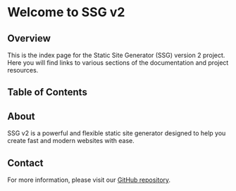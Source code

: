 # Welcome to SSG v2

## Overview
This is the index page for the Static Site Generator (SSG) version 2 project. Here you will find links to various sections of the documentation and project resources.

## Table of Contents

## About
SSG v2 is a powerful and flexible static site generator designed to help you create fast and modern websites with ease.

## Contact
For more information, please visit our [GitHub repository](https://github.com/tvdk-sudoku/Python-SSG).
